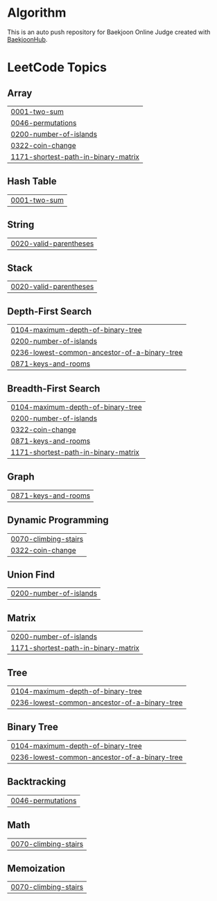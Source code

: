 # Algorithm
This is an auto push repository for Baekjoon Online Judge created with [BaekjoonHub](https://github.com/BaekjoonHub/BaekjoonHub).

<!---LeetCode Topics Start-->
# LeetCode Topics
## Array
|  |
| ------- |
| [0001-two-sum](https://github.com/Whatdoyumin/Algorithm/tree/master/0001-two-sum) |
| [0046-permutations](https://github.com/Whatdoyumin/Algorithm/tree/master/0046-permutations) |
| [0200-number-of-islands](https://github.com/Whatdoyumin/Algorithm/tree/master/0200-number-of-islands) |
| [0322-coin-change](https://github.com/Whatdoyumin/Algorithm/tree/master/0322-coin-change) |
| [1171-shortest-path-in-binary-matrix](https://github.com/Whatdoyumin/Algorithm/tree/master/1171-shortest-path-in-binary-matrix) |
## Hash Table
|  |
| ------- |
| [0001-two-sum](https://github.com/Whatdoyumin/Algorithm/tree/master/0001-two-sum) |
## String
|  |
| ------- |
| [0020-valid-parentheses](https://github.com/Whatdoyumin/Algorithm/tree/master/0020-valid-parentheses) |
## Stack
|  |
| ------- |
| [0020-valid-parentheses](https://github.com/Whatdoyumin/Algorithm/tree/master/0020-valid-parentheses) |
## Depth-First Search
|  |
| ------- |
| [0104-maximum-depth-of-binary-tree](https://github.com/Whatdoyumin/Algorithm/tree/master/0104-maximum-depth-of-binary-tree) |
| [0200-number-of-islands](https://github.com/Whatdoyumin/Algorithm/tree/master/0200-number-of-islands) |
| [0236-lowest-common-ancestor-of-a-binary-tree](https://github.com/Whatdoyumin/Algorithm/tree/master/0236-lowest-common-ancestor-of-a-binary-tree) |
| [0871-keys-and-rooms](https://github.com/Whatdoyumin/Algorithm/tree/master/0871-keys-and-rooms) |
## Breadth-First Search
|  |
| ------- |
| [0104-maximum-depth-of-binary-tree](https://github.com/Whatdoyumin/Algorithm/tree/master/0104-maximum-depth-of-binary-tree) |
| [0200-number-of-islands](https://github.com/Whatdoyumin/Algorithm/tree/master/0200-number-of-islands) |
| [0322-coin-change](https://github.com/Whatdoyumin/Algorithm/tree/master/0322-coin-change) |
| [0871-keys-and-rooms](https://github.com/Whatdoyumin/Algorithm/tree/master/0871-keys-and-rooms) |
| [1171-shortest-path-in-binary-matrix](https://github.com/Whatdoyumin/Algorithm/tree/master/1171-shortest-path-in-binary-matrix) |
## Graph
|  |
| ------- |
| [0871-keys-and-rooms](https://github.com/Whatdoyumin/Algorithm/tree/master/0871-keys-and-rooms) |
## Dynamic Programming
|  |
| ------- |
| [0070-climbing-stairs](https://github.com/Whatdoyumin/Algorithm/tree/master/0070-climbing-stairs) |
| [0322-coin-change](https://github.com/Whatdoyumin/Algorithm/tree/master/0322-coin-change) |
## Union Find
|  |
| ------- |
| [0200-number-of-islands](https://github.com/Whatdoyumin/Algorithm/tree/master/0200-number-of-islands) |
## Matrix
|  |
| ------- |
| [0200-number-of-islands](https://github.com/Whatdoyumin/Algorithm/tree/master/0200-number-of-islands) |
| [1171-shortest-path-in-binary-matrix](https://github.com/Whatdoyumin/Algorithm/tree/master/1171-shortest-path-in-binary-matrix) |
## Tree
|  |
| ------- |
| [0104-maximum-depth-of-binary-tree](https://github.com/Whatdoyumin/Algorithm/tree/master/0104-maximum-depth-of-binary-tree) |
| [0236-lowest-common-ancestor-of-a-binary-tree](https://github.com/Whatdoyumin/Algorithm/tree/master/0236-lowest-common-ancestor-of-a-binary-tree) |
## Binary Tree
|  |
| ------- |
| [0104-maximum-depth-of-binary-tree](https://github.com/Whatdoyumin/Algorithm/tree/master/0104-maximum-depth-of-binary-tree) |
| [0236-lowest-common-ancestor-of-a-binary-tree](https://github.com/Whatdoyumin/Algorithm/tree/master/0236-lowest-common-ancestor-of-a-binary-tree) |
## Backtracking
|  |
| ------- |
| [0046-permutations](https://github.com/Whatdoyumin/Algorithm/tree/master/0046-permutations) |
## Math
|  |
| ------- |
| [0070-climbing-stairs](https://github.com/Whatdoyumin/Algorithm/tree/master/0070-climbing-stairs) |
## Memoization
|  |
| ------- |
| [0070-climbing-stairs](https://github.com/Whatdoyumin/Algorithm/tree/master/0070-climbing-stairs) |
<!---LeetCode Topics End-->